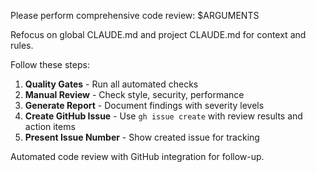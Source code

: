 Please perform comprehensive code review: $ARGUMENTS

Refocus on global CLAUDE.md and project CLAUDE.md for context and rules.

Follow these steps:

1. **Quality Gates** - Run all automated checks
2. **Manual Review** - Check style, security, performance
3. **Generate Report** - Document findings with severity levels
4. **Create GitHub Issue** - Use `gh issue create` with review results and action items
5. **Present Issue Number** - Show created issue for tracking

Automated code review with GitHub integration for follow-up.